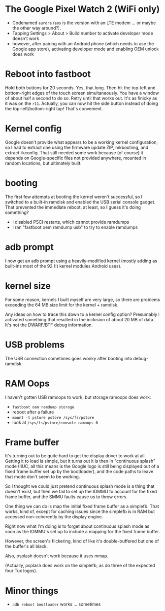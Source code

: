 # The Google Pixel Watch 2 (WiFi only)

* Codenamed `aurora` (`eos` is the version with an LTE modem ... or maybe the other way around?).
* Tapping Settings > About > Build number to activate developer mode doesn't work
* however, after pairing with an Android phone (which needs to use the Google app store), activating developer mode and enabling OEM unlock does work

# Reboot into fastboot

Hold both buttons for 20 seconds. Yes, that long. Then hit the top-left and bottom-right edges of the touch screen simultaneously. You have a window of about half a second to do so. Retry until that works out. It's as finicky as it was on the `r11`. Actually, you can now hit the side button instead of doing the top-left/bottom-right tap! That's convenient.

# Kernel config

Google doesn't provide what appears to be a working kernel configuration, so I had to extract one using the firmware update ZIP, mkbootimg, and extract-ikconfig. That still needed some work because (of course) it depends on Google-specific files not provided anywhere, mounted in random locations, but ultimately built.

# booting

The first few attempts at booting the kernel weren't successful, so I switched to a built-in ramdisk and enabled the USB serial console gadget. That prevented the immediate reboot, at least, so I guess it's doing something?

* I disabled PSCI restarts, which cannot provide ramdumps
* I ran "fastboot oem ramdump usb" to try to enable ramdumps

# adb prompt

I now get an adb prompt using a heavily-modified kernel (mostly adding as built-ins most of the 92 (!) kernel modules Android uses).

# kernel size

For some reason, kernels I built myself are very large, so there are problems exceeding the 64 MB size limit for the kernel + ramdisk.

Any ideas on how to trace this down to a kernel config option? Presumably I activated something that resulted in the inclusion of about 20 MB of data. It's not the DWARF/BTF debug information.

# USB problems

The USB connection sometimes goes wonky after booting into debug-ramdisk.

# RAM Oops

I haven't gotten USB ramoops to work, but storage ramoops does work:

* `fastboot oem ramdump storage`
* reboot after a failure
* `mount -t pstore pstore /sys/fs/pstore`
* look at `/sys/fs/pstore/console-ramoops-0`

# Frame buffer

It's turning out to be quite hard to get the display driver to work at all. Getting it to load is simple, but it turns out it is then in "continuous splash" mode (IIUC, all this means is the Google logo is still being displayed out of a fixed frame buffer set up by the bootloader), and the code paths to leave that mode don't seem to be working.

So I thought we could just pretend continuous splash mode is a thing that doesn't exist, but then we fail to set up the IOMMU to account for the fixed frame buffer, and the SMMU faults cause us to throw errors.

One thing we can do is map the initial fixed frame buffer as a simplefb. That works, kind of, except for caching issues since the simplefb is in RAM but accessed non-coherently by the display engine.

Right now what I'm doing is to forget about continuous splash mode as soon as the IOMMU's set up to include a mapping for the fixed frame buffer.

However, the screen's flickering, kind of like it's double-buffered but one of the buffer's all black.

Also, psplash doesn't work because it uses mmap.

(Actually, psplash does work on the simplefb, as do three of the expected four Tux logos).

# Minor things

* `adb reboot bootloader` works ... sometimes
